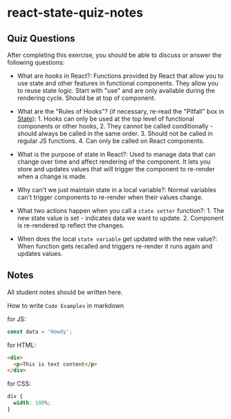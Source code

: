 # react-state-quiz-notes

## Quiz Questions

After completing this exercise, you should be able to discuss or answer the following questions:

- What are _hooks_ in React?: Functions provided by React that allow you to use state and other features in functional components. They allow you to reuse state logic. Start with "use" and are only available during the rendering cycle. Should be at top of component.

- What are the "Rules of Hooks"? (if necessary, re-read the "Pitfall" box in [State](https://react.dev/learn/state-a-components-memory)): 1. Hooks can only be used at the top level of functional components or other hooks, 2. They cannot be called conditionally - should always be called in the same order. 3. Should not be called in regular JS functions. 4. Can only be called on React components.

- What is the purpose of state in React?: Used to manage data that can change over time and affect rendering of the component. It lets you store and updates values that will trigger the component to re-render when a change is made.

- Why can't we just maintain state in a local variable?: Normal variables can't trigger components to re-render when their values change.

- What two actions happen when you call a `state setter` function?: 1. The new state value is set - indicates data we want to update. 2. Component is re-rendered tp reflect the changes.

- When does the local `state variable` get updated with the new value?: When function gets recalled and triggers re-render it runs again and updates values.

## Notes

All student notes should be written here.

How to write `Code Examples` in markdown

for JS:

```javascript
const data = 'Howdy';
```

for HTML:

```html
<div>
  <p>This is text content</p>
</div>
```

for CSS:

```css
div {
  width: 100%;
}
```

